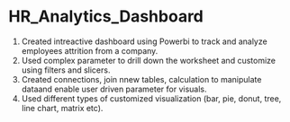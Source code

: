 # HR_Analytics_Dashboard

1. Created intreactive dashboard using Powerbi to track and analyze employees attrition from a company.
2. Used complex parameter to drill down the worksheet and customize using filters and slicers.
3. Created connections, join nnew tables, calculation to manipulate dataand enable user driven parameter for visuals.
4. Used different types of customized visualization (bar, pie, donut, tree, line chart, matrix etc).
